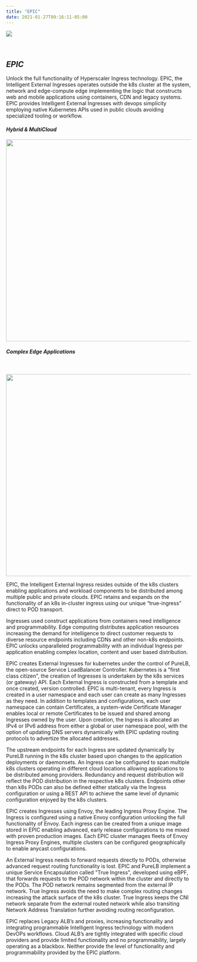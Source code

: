 ```yaml
---
title: "EPIC"
date: 2021-01-27T09:16:11-05:00
---
```


<div class="row">
    <div class="col-md-6">
    <img src="/images/carousel/epic.png">
    </div>
    <div class="col-md-6">
</br></br>

## _EPIC_ ## 
Unlock the full functionality of Hyperscaler Ingress technology.  EPIC, the Intelligent External Ingresses operates outside the k8s cluster at the system, network and edge-compute edge implementing the logic that constructs web and mobile applications using containers, CDN and legacy systems.   EPIC provides Intelligent External Ingresses with devops simplicity employing native Kubernetes APIs used in public clouds avoiding specialized tooling or workflow.

</div>
</div>
<div class="bar-small"></div>

<div id="hybrid" class="row">
    <div class="col-md-6">

#### _Hybrid & MultiCloud_

<img src="/images/hybrid-multi.png" style="width:550px;">

</div>
    <div class="col-md-6">

#### _Complex Edge Applications_
</br>
</br>
<img src="/images/complex-edge.png" style="width:550px; ">
</div>
</div>

<div class="row">
    <div class="col-md-6">

EPIC, the Intelligent External Ingress resides outside of the k8s clusters enabling applications and workload components to be distributed among multiple public and private clouds.  EPIC retains and expands on the functionality of an k8s in-cluster ingress using our unique “true-ingress” direct to POD transport.

</div>
<div class="col-md-6">
Ingresses used construct applications from containers need intelligence and programmability.  Edge computing distributes application resources increasing the demand for  intelligence to direct customer requests to diverse resource endpoints including CDNs and other non-k8s endpoints.  EPIC unlocks unparalleled programmability with an individual Ingress per application enabling complex location, content and user based distribution.
</div>

<div class="bar-small"></div>


EPIC creates External Ingresses for kubernetes under the control of PureLB, the open-source Service LoadBalancer Controller.   Kubernetes is a "first class citizen", the creation of Ingresses is undertaken by the k8s services (or gateway) API.  Each External Ingress is constructed from a template and once created, version controlled.  EPIC is multi-tenant, every Ingress is created in a user namespace and each user can create as many Ingresses as they need. In addition to templates and configurations, each user namespace can contain Certificates, a system-wide Certificate Manager enables local or remote Certificates to be issued and shared among Ingresses owned by the user.  Upon creation, the Ingress is allocated an IPv4 or IPv6 address from either a global or user namespace pool, with the option of updating DNS servers dynamically with EPIC updating routing protocols to advertize the allocated addresses.  

The upstream endpoints for each Ingress are updated dynamically by PureLB running in the k8s cluster based upon changes to the application deployments or daemonsets.  An Ingress can be configured to span multiple k8s clusters operating in different cloud locations allowing applications to be distributed among providers.  Redundancy and request distribution will reflect the POD distribution in the respective k8s clusters. Endpoints other than k8s PODs can also be defined either statically via the Ingress configuration or using a REST API to achieve the same level of dynamic configuration enjoyed by the k8s clusters.   


EPIC creates Ingresses using Envoy, the leading Ingress Proxy Engine.  The Ingress is configured using a native Envoy configuration unlocking the full functionality of Envoy.  Each ingress can be created from a unique image stored in EPIC enabling advanced, early release configurations to me mixed with proven production images.  Each EPIC cluster manages fleets of Envoy Ingress Proxy Engines, multiple clusters can be configured geographically to enable anycast configurations.


An External Ingress needs to forward requests directly to PODs, otherwise advanced request routing functionality is lost.  EPIC and PureLB implement a unique Service Encapsulation called "True Ingress", developed using eBPF, that forwards requests to the POD network within the cluster and directly to the PODs.  The POD network remains segmented from the external IP network.  True Ingress avoids the need to make complex routing changes increasing the attack surface of the k8s cluster. True Ingress keeps the CNI network separate from the external routed network while also transiting Network Address Translation further avoiding routing reconfiguration.


EPIC replaces Legacy ALB’s and proxies, increasing functionality and integrating programmable Intelligent Ingress technology with modern DevOPs workflows.  Cloud ALB’s are tightly integrated with specific cloud providers and provide limited functionality and no programmability, largely operating as a blackbox.   Neither provide the level of functionality and programmability provided by the EPIC platform.
